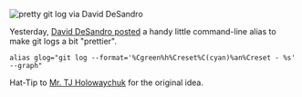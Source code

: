 ![pretty git log via David DeSandro](/images/pretty-git.png)

Yesterday, [David DeSandro posted](http://dropshado.ws/post/27506212928/pretty-git-log) a handy little command-line alias to make git logs a bit "prettier".

`alias glog="git log --format='%Cgreen%h%Creset%C(cyan)%an%Creset - %s' --graph"`

Hat-Tip to [Mr. TJ Holowaychuk](http://tjholowaychuk.com/post/26904939933/git-extras-introduction-screencast) for the original idea.
